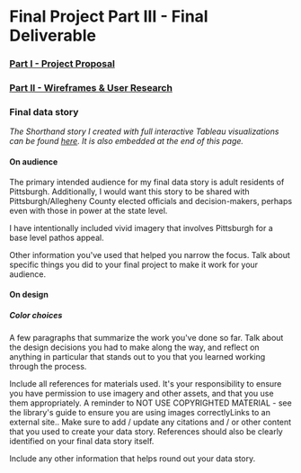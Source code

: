 # Final Project Part III - Final Deliverable
### [Part I - Project Proposal](/finalProject1.rmd)
### [Part II - Wireframes & User Research](/finalProject2.rmd)

### Final data story
_The Shorthand story I created with full interactive Tableau visualizations can be found [here](https://carnegiemellon.shorthandstories.com/rgwang/index.html). It is also embedded at the end of this page._

#### On audience
The primary intended audience for my final data story is adult residents of Pittsburgh. Additionally, I would want this story to be shared with Pittsburgh/Allegheny County elected officials and decision-makers, perhaps even with those in power at the state level.

I have intentionally included vivid imagery that involves Pittsburgh for a base level pathos appeal.

Other information you've used that helped you narrow the focus.  Talk about specific things you did to your final project to make it work for your audience. 

#### On design
##### Color choices

A few paragraphs that summarize the work you've done so far.  Talk about the design decisions you had to make along the way, and reflect on anything in particular that stands out to you that you learned working through the process.

Include all references for materials used.  It's your responsibility to ensure you have permission to use imagery and other assets, and that you use them appropriately.  A reminder to NOT USE COPYRIGHTED MATERIAL - see the library's guide to ensure you are using images correctlyLinks to an external site..  Make sure to add / update any citations and / or other content that you used to create your data story.  References should also be clearly identified on your final data story itself. 

Include any other information that helps round out your data story.
